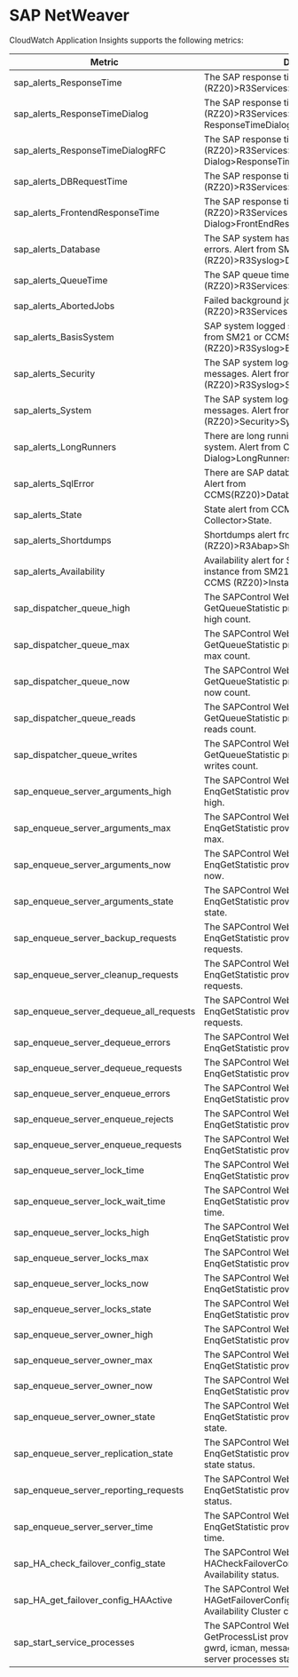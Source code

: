 # SAP NetWeaver<a name="appinsights-metrics-sap-netweaver"></a>

CloudWatch Application Insights supports the following metrics:


| Metric | Description | 
| --- | --- | 
| sap\_alerts\_ResponseTime |  The SAP response time alert from CCMS \(RZ20\)>R3Services>Dialog>ResponseTime\.  | 
|  sap\_alerts\_ResponseTimeDialog  | The SAP response time dialog alert from CCMS \(RZ20\)>R3Services>Dialog> ResponseTimeDialog\. | 
| sap\_alerts\_ResponseTimeDialogRFC | The SAP response time alert from CCMS \(RZ20\)>R3Services> Dialog>ResponseTimeDialogRFC\. | 
| sap\_alerts\_DBRequestTime | The SAP response time alert from CCMS \(RZ20\)>R3Services>Dialog>DBRequestTime\. | 
| sap\_alerts\_FrontendResponseTime | The SAP response time alert from CCMS \(RZ20\)>R3Services > Dialog>FrontEndResponseTime\. | 
| sap\_alerts\_Database  | The SAP system has logged database\-related errors\. Alert from SM21 or CCMS \(RZ20\)>R3Syslog>Database\. | 
| sap\_alerts\_QueueTime  | The SAP queue time alert from CCMS \(RZ20\)>R3Services>Dialog>QueueTime\. | 
| sap\_alerts\_AbortedJobs | Failed background jobs in SAP system\. Alert from \(RZ20\)>R3Services > Background>AbortedJobs\. | 
| sap\_alerts\_BasisSystem | SAP system logged system\-level errors\. Alert from SM21 or CCMS \(RZ20\)>R3Syslog>BasisSystem\. | 
| sap\_alerts\_Security  | The SAP system logged security\-related messages\. Alert from SM21 or CCMS \(RZ20\)>R3Syslog>Security\. | 
| sap\_alerts\_System  | The SAP system logged security or audit\-related messages\. Alert from SM21 or CCMS \(RZ20\)>Security>System\. | 
| sap\_alerts\_LongRunners  | There are long running programs in your SAP system\. Alert from CCMS \(RZ20\)>R3Services > Dialog>LongRunners\. | 
| sap\_alerts\_SqlError  | There are SAP database client layer error logs\. Alert from CCMS\(RZ20\)>DatabaseClient>AbapSql>SqlError\. | 
| sap\_alerts\_State  | State alert from CCMS \(RZ20\)>OS Collector>State\. | 
| sap\_alerts\_Shortdumps  | Shortdumps alert from ST22 and CCMS \(RZ20\)>R3Abap>Shortdumps\. | 
| sap\_alerts\_Availability  | Availability alert for SAP application server instance from SM21, SM50, SM51, SM66, and CCMS \(RZ20\)>InstanceAsTask>Availability\. | 
| sap\_dispatcher\_queue\_high | The SAPControl Web Service function GetQueueStatistic provides the dispatcher queue high count\.  | 
| sap\_dispatcher\_queue\_max | The SAPControl Web Service function GetQueueStatistic provides the dispatcher queue max count\.  | 
| sap\_dispatcher\_queue\_now | The SAPControl Web Service function GetQueueStatistic provides the dispatcher queue now count\. | 
| sap\_dispatcher\_queue\_reads | The SAPControl Web Service function GetQueueStatistic provides the dispatcher queue reads count\.  | 
| sap\_dispatcher\_queue\_writes | The SAPControl Web Service function GetQueueStatistic provides the dispatcher queue writes count\.  | 
| sap\_enqueue\_server\_arguments\_high  | The SAPControl Web Service function EnqGetStatistic provides the enqueue arguments high\. | 
| sap\_enqueue\_server\_arguments\_max  | The SAPControl Web Service function EnqGetStatistic provides the enqueue arguments max\. | 
| sap\_enqueue\_server\_arguments\_now | The SAPControl Web Service function EnqGetStatistic provides the enqueue arguments now\. | 
| sap\_enqueue\_server\_arguments\_state | The SAPControl Web Service function EnqGetStatistic provides the enqueue arguments state\. | 
| sap\_enqueue\_server\_backup\_requests | The SAPControl Web Service function EnqGetStatistic provides the enqueue backup requests\. | 
| sap\_enqueue\_server\_cleanup\_requests | The SAPControl Web Service function EnqGetStatistic provides the enqueue cleanup requests\.  | 
| sap\_enqueue\_server\_dequeue\_all\_requests | The SAPControl Web Service function EnqGetStatistic provides the dequeue all requests\. | 
| sap\_enqueue\_server\_dequeue\_errors | The SAPControl Web Service function EnqGetStatistic provides the dequeue errors\.  | 
| sap\_enqueue\_server\_dequeue\_requests  | The SAPControl Web Service function EnqGetStatistic provides the dequeue requests\. | 
| sap\_enqueue\_server\_enqueue\_errors | The SAPControl Web Service function EnqGetStatistic provides the enqueue errors\. | 
| sap\_enqueue\_server\_enqueue\_rejects  | The SAPControl Web Service function EnqGetStatistic provides the enqueue rejects\. | 
| sap\_enqueue\_server\_enqueue\_requests | The SAPControl Web Service function EnqGetStatistic provides the enqueue requests\. | 
| sap\_enqueue\_server\_lock\_time | The SAPControl Web Service function EnqGetStatistic provides the enqueue lock time\. | 
| sap\_enqueue\_server\_lock\_wait\_time | The SAPControl Web Service function EnqGetStatistic provides the enqueue lock wait time\. | 
| sap\_enqueue\_server\_locks\_high | The SAPControl Web Service function EnqGetStatistic provides the enqueue locks high\. | 
| sap\_enqueue\_server\_locks\_max | The SAPControl Web Service function EnqGetStatistic provides the enqueue locks max\. | 
| sap\_enqueue\_server\_locks\_now | The SAPControl Web Service function EnqGetStatistic provides the enqueue locks now\. | 
| sap\_enqueue\_server\_locks\_state | The SAPControl Web Service function EnqGetStatistic provides the enqueue locks state\. | 
| sap\_enqueue\_server\_owner\_high | The SAPControl Web Service function EnqGetStatistic provides the enqueue owner high\. | 
| sap\_enqueue\_server\_owner\_max | The SAPControl Web Service function EnqGetStatistic provides the enqueue owner max\. | 
| sap\_enqueue\_server\_owner\_now | The SAPControl Web Service function EnqGetStatistic provides the enqueue owner now\. | 
| sap\_enqueue\_server\_owner\_state | The SAPControl Web Service function EnqGetStatistic provides the enqueue owner state\. | 
| sap\_enqueue\_server\_replication\_state  | The SAPControl Web Service function EnqGetStatistic provides the enqueue replication state status\. | 
| sap\_enqueue\_server\_reporting\_requests | The SAPControl Web Service function EnqGetStatistic provides the reqporting requests status\. | 
| sap\_enqueue\_server\_server\_time | The SAPControl Web Service function EnqGetStatistic provides the enqueue server time\. | 
| sap\_HA\_check\_failover\_config\_state | The SAPControl Web Service function HACheckFailoverConfig provides the SAP High Availability status\. | 
| sap\_HA\_get\_failover\_config\_HAActive | The SAPControl Web Service function HAGetFailoverConfig provides the SAP High Availability Cluster configuration and status\. | 
| sap\_start\_service\_processes  | The SAPControl Web Service function GetProcessList provides the disp\+work, IGS, gwrd, icman, message server, and enqueue server processes status\. | 